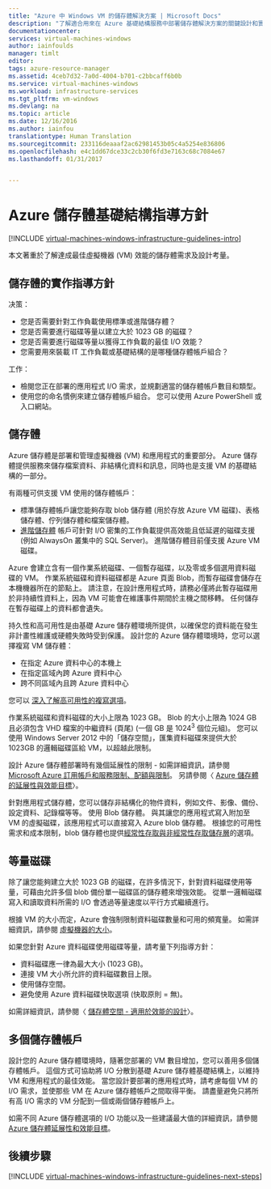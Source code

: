 ```yaml
---
title: "Azure 中 Windows VM 的儲存體解決方案 | Microsoft Docs"
description: "了解適合用來在 Azure 基礎結構服務中部署儲存體解決方案的關鍵設計和實作指導方針。"
documentationcenter: 
services: virtual-machines-windows
author: iainfoulds
manager: timlt
editor: 
tags: azure-resource-manager
ms.assetid: 4ceb7d32-7a0d-4004-b701-c2bbcaff6b0b
ms.service: virtual-machines-windows
ms.workload: infrastructure-services
ms.tgt_pltfrm: vm-windows
ms.devlang: na
ms.topic: article
ms.date: 12/16/2016
ms.author: iainfou
translationtype: Human Translation
ms.sourcegitcommit: 233116deaaaf2ac62981453b05c4a5254e836806
ms.openlocfilehash: e4c1dd67dce33c2cb30f6fd3e7163c68c7084e67
ms.lasthandoff: 01/31/2017


---
```

# <a name="azure-storage-infrastructure-guidelines"></a>Azure 儲存體基礎結構指導方針
[!INCLUDE [virtual-machines-windows-infrastructure-guidelines-intro](../../includes/virtual-machines-windows-infrastructure-guidelines-intro.md)]

本文著重於了解達成最佳虛擬機器 (VM) 效能的儲存體需求及設計考量。

## <a name="implementation-guidelines-for-storage"></a>儲存體的實作指導方針
决策：

* 您是否需要針對工作負載使用標準或進階儲存體？
* 您是否需要進行磁碟等量以建立大於 1023 GB 的磁碟？
* 您是否需要進行磁碟等量以獲得工作負載的最佳 I/O 效能？
* 您需要用來裝載 IT 工作負載或基礎結構的是哪種儲存體帳戶組合？

工作：

* 檢閱您正在部署的應用程式 I/O 需求，並規劃適當的儲存體帳戶數目和類型。
* 使用您的命名慣例來建立儲存體帳戶組合。 您可以使用 Azure PowerShell 或入口網站。

## <a name="storage"></a>儲存體
Azure 儲存體是部署和管理虛擬機器 (VM) 和應用程式的重要部分。 Azure 儲存體提供服務來儲存檔案資料、非結構化資料和訊息，同時也是支援 VM 的基礎結構的一部分。

有兩種可供支援 VM 使用的儲存體帳戶：

* 標準儲存體帳戶讓您能夠存取 blob 儲存體 (用於存放 Azure VM 磁碟)、表格儲存體、佇列儲存體和檔案儲存體。
* [進階儲存體](../storage/storage-premium-storage.md) 帳戶可針對 I/O 密集的工作負載提供高效能且低延遲的磁碟支援 (例如 AlwaysOn 叢集中的 SQL Server)。 進階儲存體目前僅支援 Azure VM 磁碟。

Azure 會建立含有一個作業系統磁碟、一個暫存磁碟，以及零或多個選用資料磁碟的 VM。 作業系統磁碟和資料磁碟都是 Azure 頁面 Blob，而暫存磁碟會儲存在本機機器所在的節點上。 請注意，在設計應用程式時，請務必僅將此暫存磁碟用於非持續性資料上，因為 VM 可能會在維護事件期間於主機之間移轉。 任何儲存在暫存磁碟上的資料都會遺失。

持久性和高可用性是由基礎 Azure 儲存體環境所提供，以確保您的資料能在發生非計畫性維護或硬體失敗時受到保護。 設計您的 Azure 儲存體環境時，您可以選擇複寫 VM 儲存體：

* 在指定 Azure 資料中心的本機上
* 在指定區域內跨 Azure 資料中心
* 跨不同區域內且跨 Azure 資料中心

您可以 [深入了解高可用性的複寫選項](../storage/storage-introduction.md#replication-for-durability-and-high-availability)。

作業系統磁碟和資料磁碟的大小上限為 1023 GB。 Blob 的大小上限為 1024 GB 且必須包含 VHD 檔案的中繼資料 (頁尾) (一個 GB 是 1024<sup>3</sup> 個位元組)。 您可以使用 Windows Server 2012 中的「儲存空間」，匯集資料磁碟來提供大於 1023GB 的邏輯磁碟區給 VM，以超越此限制。

設計 Azure 儲存體部署時有幾個延展性的限制 - 如需詳細資訊，請參閱 [Microsoft Azure 訂用帳戶和服務限制、配額與限制](../azure-subscription-service-limits.md#storage-limits)。 另請參閱〈 [Azure 儲存體的延展性與效能目標](../storage/storage-scalability-targets.md)〉。

針對應用程式儲存體，您可以儲存非結構化的物件資料，例如文件、影像、備份、設定資料、記錄檔等等。 使用 Blob 儲存體。 與其讓您的應用程式寫入附加至 VM 的虛擬磁碟，該應用程式可以直接寫入 Azure blob 儲存體。 根據您的可用性需求和成本限制，blob 儲存體也提供[經常性存取與非經常性存取儲存層](../storage/storage-blob-storage-tiers.md)的選項。

## <a name="striped-disks"></a>等量磁碟
除了讓您能夠建立大於 1023 GB 的磁碟，在許多情況下，針對資料磁碟使用等量，可藉由允許多個 blob 備份單一磁碟區的儲存體來增強效能。 從單一邏輯磁碟寫入和讀取資料所需的 I/O 會透過等量速度以平行方式繼續進行。

根據 VM 的大小而定，Azure 會強制限制資料磁碟數量和可用的頻寬量。 如需詳細資訊，請參閱 [虛擬機器的大小](virtual-machines-windows-sizes.md?toc=%2fazure%2fvirtual-machines%2fwindows%2ftoc.json)。

如果您針對 Azure 資料磁碟使用磁碟等量，請考量下列指導方針：

* 資料磁碟應一律為最大大小 (1023 GB)。
* 連接 VM 大小所允許的資料磁碟數目上限。
* 使用儲存空間。
* 避免使用 Azure 資料磁碟快取選項 (快取原則 = 無)。

如需詳細資訊，請參閱〈 [儲存體空間 - 適用於效能的設計](http://social.technet.microsoft.com/wiki/contents/articles/15200.storage-spaces-designing-for-performance.aspx)〉。

## <a name="multiple-storage-accounts"></a>多個儲存體帳戶
設計您的 Azure 儲存體環境時，隨著您部署的 VM 數目增加，您可以善用多個儲存體帳戶。 這個方式可協助將 I/O 分散到基礎 Azure 儲存體基礎結構上，以維持 VM 和應用程式的最佳效能。 當您設計要部署的應用程式時，請考慮每個 VM 的 I/O 需求，並使那些 VM 在 Azure 儲存體帳戶之間取得平衡。 請盡量避免只將所有高 I/O 需求的 VM 分配到一個或兩個儲存體帳戶上。

如需不同 Azure 儲存體選項的 I/O 功能以及一些建議最大值的詳細資訊，請參閱 [Azure 儲存體延展性和效能目標](../storage/storage-scalability-targets.md)。

## <a name="next-steps"></a>後續步驟
[!INCLUDE [virtual-machines-windows-infrastructure-guidelines-next-steps](../../includes/virtual-machines-windows-infrastructure-guidelines-next-steps.md)]


